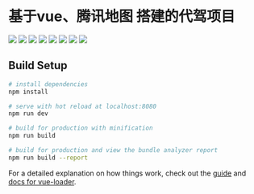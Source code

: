 
# 基于vue、腾讯地图 搭建的代驾项目
 ![](https://github.com/cxj20150214/vue-index/blob/master/src/img/1.jpg?raw=true)
 ![](https://github.com/cxj20150214/vue-index/blob/master/src/img/2.jpg?raw=true)
 ![](https://github.com/cxj20150214/vue-index/blob/master/src/img/3.jpg?raw=true)
 ![](https://github.com/cxj20150214/vue-index/blob/master/src/img/4.jpg?raw=true)
 ![](https://github.com/cxj20150214/vue-index/blob/master/src/img/5.jpg?raw=true)
 ![](https://github.com/cxj20150214/vue-index/blob/master/src/img/6.jpg?raw=true)
 ![](https://github.com/cxj20150214/vue-index/blob/master/src/img/7.jpg?raw=true)
 ![](https://github.com/cxj20150214/vue-index/blob/master/src/img/8.jpg?raw=true)
## Build Setup

``` bash
# install dependencies
npm install

# serve with hot reload at localhost:8080
npm run dev

# build for production with minification
npm run build

# build for production and view the bundle analyzer report
npm run build --report
```

For a detailed explanation on how things work, check out the [guide](http://vuejs-templates.github.io/webpack/) and [docs for vue-loader](http://vuejs.github.io/vue-loader).
